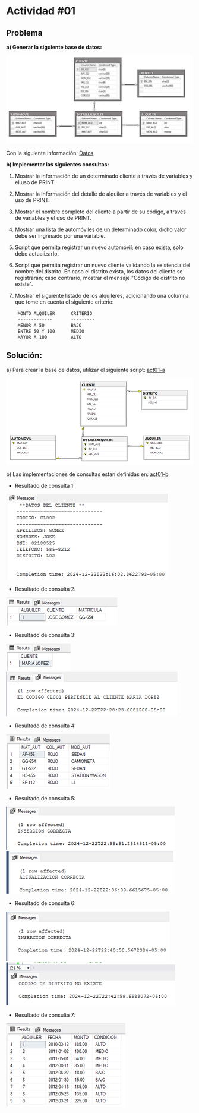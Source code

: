 # Actividad #01
## Problema

**a) Generar la siguiente base de datos:**

![Base de datos](https://raw.githubusercontent.com/dbarretol/Practice-SQL-CEPS/0d0053768fd85abf425d7a048f3fc4d37cbee236/Actividad%2001/recursos/base_de_Datos.png)

Con la siguiente información: [Datos](https://github.com/dbarretol/Practice-SQL-CEPS/blob/main/Actividad%2001/scripts/bd01.xlsx)

**b) Implementar las siguientes consultas:**

1. Mostrar la información de un determinado cliente a través de variables y el uso de PRINT.
2. Mostrar la información del detalle de alquiler a través de variables y el uso de PRINT.
3. Mostrar el nombre completo del cliente a partir de su código, a través de variables y el uso de PRINT.
4. Mostrar una lista de automóviles de un determinado color, dicho valor debe ser ingresado por una variable.
5. Script que permita registrar un nuevo automóvil; en caso exista, solo debe actualizarlo.
6. Script que permita registrar un nuevo cliente validando la existencia del nombre del distrito. En caso el distrito exista, los datos del cliente se registrarán; caso contrario, mostrar el mensaje "Código de distrito no existe".
7. Mostrar el siguiente listado de los alquileres, adicionando una columna que tome en cuenta el siguiente criterio:

        MONTO ALQUILER      CRITERIO
        -------------       ---------
        MENOR A 50          BAJO
        ENTRE 50 Y 100      MEDIO
        MAYOR A 100         ALTO

## Solución:

a) Para crear la base de datos, utilizar el siguiente script: [act01-a](https://github.com/dbarretol/Practice-SQL-CEPS/blob/main/Actividad%2001/scripts/act01-a.sql)

![Base de datos recreada](https://raw.githubusercontent.com/dbarretol/Practice-SQL-CEPS/refs/heads/main/Actividad%2001/recursos/base_de_datos_recreada.png)

b) Las implementaciones de consultas estan definidas en: [act01-b](https://github.com/dbarretol/Practice-SQL-CEPS/blob/main/Actividad%2001/scripts/act01-b.sql)

* Resultado de consulta 1:

![Consulta 01](https://raw.githubusercontent.com/dbarretol/Practice-SQL-CEPS/0d0053768fd85abf425d7a048f3fc4d37cbee236/Actividad%2001/recursos/imp01.png)

* Resultado de consulta 2:

![Consulta 02](https://raw.githubusercontent.com/dbarretol/Practice-SQL-CEPS/0d0053768fd85abf425d7a048f3fc4d37cbee236/Actividad%2001/recursos/imp02.png)

* Resultado de consulta 3:

![Consulta 03](https://raw.githubusercontent.com/dbarretol/Practice-SQL-CEPS/0d0053768fd85abf425d7a048f3fc4d37cbee236/Actividad%2001/recursos/imp03a.png)
![Consulta 03](https://raw.githubusercontent.com/dbarretol/Practice-SQL-CEPS/0d0053768fd85abf425d7a048f3fc4d37cbee236/Actividad%2001/recursos/imp03b.png)

* Resultado de consulta 4:

![Consulta 04](https://raw.githubusercontent.com/dbarretol/Practice-SQL-CEPS/0d0053768fd85abf425d7a048f3fc4d37cbee236/Actividad%2001/recursos/imp04.png)

* Resultado de consulta 5:

![Consulta 05](https://raw.githubusercontent.com/dbarretol/Practice-SQL-CEPS/0d0053768fd85abf425d7a048f3fc4d37cbee236/Actividad%2001/recursos/imp05a.png)
![Consulta 05](https://raw.githubusercontent.com/dbarretol/Practice-SQL-CEPS/0d0053768fd85abf425d7a048f3fc4d37cbee236/Actividad%2001/recursos/imp05b.png)

* Resultado de consulta 6:

![Consulta 06](https://raw.githubusercontent.com/dbarretol/Practice-SQL-CEPS/0d0053768fd85abf425d7a048f3fc4d37cbee236/Actividad%2001/recursos/imp06a.png)
![Consulta 06](https://raw.githubusercontent.com/dbarretol/Practice-SQL-CEPS/0d0053768fd85abf425d7a048f3fc4d37cbee236/Actividad%2001/recursos/imp06b.png)

* Resultado de consulta 7:

![Consulta 07](https://raw.githubusercontent.com/dbarretol/Practice-SQL-CEPS/0d0053768fd85abf425d7a048f3fc4d37cbee236/Actividad%2001/recursos/imp07.png)
